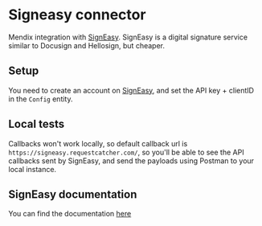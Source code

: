 # Signeasy connector
Mendix integration with [SignEasy](https://signeasy.com/). SignEasy is a digital signature service similar to Docusign and Hellosign, but cheaper. 

## Setup
You need to create an account on [SignEasy](https://signeasy.com/), and set the API key + clientID in the ``Config`` entity.

## Local tests
Callbacks won't work locally, so default callback url is ``https://signeasy.requestcatcher.com/``, so you'll be able to see the API callbacks sent by SignEasy, and send the payloads using Postman to your local instance.

## SignEasy documentation
You can find the documentation [here](https://docs.signeasy.com/docs)
